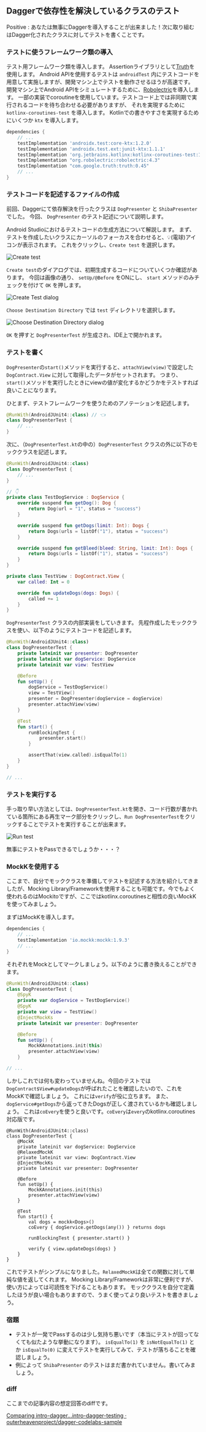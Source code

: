 ## Daggerで依存性を解決しているクラスのテスト

<!--
start: intro-dagger
goal:  intro-dagger-testing
-->

Positive
: あなたは無事にDaggerを導入することが出来ました！次に取り組むはDagger化されたクラスに対してテストを書くことです。

### テストに使うフレームワーク類の導入

テスト用フレームワーク類を導入します。
Assertionライブラリとして[Truth](https://truth.dev/)を使用します。
Android APIを使用するテストは `androidTest` 内にテストコードを用意して実施しますが、開発マシン上でテストを動作させるほうが高速です。
開発マシン上でAndroid APIをシミュレートするために、[Robolectric](http://robolectric.org/)を導入します。
一部の実装でcoroutineを使用しています。テストコード上では非同期で実行されるコードを待ち合わせる必要がありますが、
それを実現するために `kotlinx-coroutines-test` を導入します。
Kotlinでの書きやすさを実現するためにいくつか `ktx` を導入します。

```./app/build.gradle
dependencies {
    // ...
    testImplementation 'androidx.test:core-ktx:1.2.0'
    testImplementation 'androidx.test.ext:junit-ktx:1.1.1'
    testImplementation 'org.jetbrains.kotlinx:kotlinx-coroutines-test:1.2.2'
    testImplementation "org.robolectric:robolectric:4.3"
    testImplementation "com.google.truth:truth:0.45"
    // ...
}
```

### テストコードを記述するファイルの作成

前回、Daggerにて依存解決を行ったクラスは `DogPresenter` と `ShibaPresenter` でした。
今回、 `DogPresenter` のテスト記述について説明します。

Android Studioにおけるテストコードの生成方法について解説します。
まず、テストを作成したいクラスにカーソルのフォーカスを合わせると、💡(電球)アイコンが表示されます。
これをクリックし、`Create test` を選択します。

![Create test](./03_Testing_01.png)

`Create test`のダイアログでは、初期生成するコードについていくつか確認があります。
今回は画像の通り、 `setUp/@Before` をONにし、 `start` メソッドのみチェックを付けて `OK` を押します。

![Create Test dialog](./03_Testing_02.png)

`Choose Destination Directory` では `test` ディレクトリを選択します。

![Choose Destination Directory dialog](./03_Testing_03.png)

`OK` を押すと `DogPresenterTest` が生成され、IDE上で開かれます。

### テストを書く

`DogPresenter`の`start()`メソッドを実行すると、`attachView(view)`で設定した `DogContract.View` に対して取得したデータがセットされます。
つまり、`start()`メソッドを実行したときにviewの値が変化するかどうかをテストすれば良いことになります。

ひとまず、テストフレームワークを使うためのアノテーションを記述します。

```DogPresenterTest.kt
@RunWith(AndroidJUnit4::class) // 👈
class DogPresenterTest {
    // ...
}
```

次に、（`DogPresenterTest.kt`の中の）`DogPresenterTest` クラスの外に以下のモッククラスを記述します。

```DogPresenterTest.kt
@RunWith(AndroidJUnit4::class)
class DogPresenterTest {
    // ...
}

// 👇
private class TestDogService : DogService {
    override suspend fun getDog(): Dog {
        return Dog(url = "1", status = "success")
    }

    override suspend fun getDogs(limit: Int): Dogs {
        return Dogs(urls = listOf("1"), status = "success")
    }

    override suspend fun getBleed(bleed: String, limit: Int): Dogs {
        return Dogs(urls = listOf("1"), status = "success")
    }
}

private class TestView : DogContract.View {
    var called: Int = 0

    override fun updateDogs(dogs: Dogs) {
        called += 1
    }
}
```

`DogPresenterTest` クラスの内部実装をしていきます。
先程作成したモッククラスを使い、以下のようにテストコードを記述します。

```DogPresenterTest.kt
@RunWith(AndroidJUnit4::class)
class DogPresenterTest {
    private lateinit var presenter: DogPresenter
    private lateinit var dogService: DogService
    private lateinit var view: TestView

    @Before
    fun setUp() {
        dogService = TestDogService()
        view = TestView()
        presenter = DogPresenter(dogService = dogService)
        presenter.attachView(view)
    }

    @Test
    fun start() {
        runBlockingTest {
            presenter.start()
        }

        assertThat(view.called).isEqualTo(1)
    }
}

// ...
```

### テストを実行する

手っ取り早い方法としては、`DogPresenterTest.kt`を開き、コード行数が書かれている箇所にある再生マーク部分をクリックし、`Run DogPresenterTest`をクリックすることでテストを実行することが出来ます。

![Run test](./03_Testing_04.png)


無事にテストをPassできるでしょうか・・・？

### MockKを使用する

ここまで、自分でモッククラスを準備してテストを記述する方法を紹介してきましたが、Mocking Library/Frameworkを使用することも可能です。今でもよく使われるのはMockitoですが、ここではkotlinx.coroutinesと相性の良いMockKを使ってみましょう。

まずはMockKを導入します。

```./app/build.gradle
dependencies {
    // ...
    testImplementation 'io.mockk:mockk:1.9.3'
    // ...
}
```

それぞれをMockとしてマークしましょう。以下のように書き換えることができます。

```DogPresenterTest.kt
@RunWith(AndroidJUnit4::class)
class DogPresenterTest {
    @SpyK
    private var dogService = TestDogService()
    @SpyK
    private var view = TestView()
    @InjectMockKs
    private lateinit var presenter: DogPresenter

    @Before
    fun setUp() {
        MockKAnnotations.init(this)
        presenter.attachView(view)
    }

// ...
```

しかしこれでは何も変わっていませんね。今回のテストでは`DogContract$View#updateDogs`が呼ばれたことを確認したいので、これをMockKで確認しましょう。
これには`verify`が役に立ちます。
また、`dogService#getDogs`から返ってきたDogsが正しく渡されているかも確認しましょう。
これは`coEvery`を使うと良いです。`coEvery`は`every`のkotlinx.coroutines対応版です。

```
@RunWith(AndroidJUnit4::class)
class DogPresenterTest {
    @MockK
    private lateinit var dogService: DogService
    @RelaxedMockK
    private lateinit var view: DogContract.View
    @InjectMockKs
    private lateinit var presenter: DogPresenter

    @Before
    fun setUp() {
        MockKAnnotations.init(this)
        presenter.attachView(view)
    }

    @Test
    fun start() {
        val dogs = mockk<Dogs>()
        coEvery { dogService.getDogs(any()) } returns dogs

        runBlockingTest { presenter.start() }

        verify { view.updateDogs(dogs) }
    }
}
```

これでテストがシンプルになりました。`RelaxedMockK`は全ての関数に対して単純な値を返してくれます。
Mocking Library/Frameworkは非常に便利ですが、使い方によっては可読性を下げることもあります。
モッククラスを自分で定義したほうが良い場合もありますので、うまく使ってより良いテストを書きましょう。

### 宿題

- テストが一発でPassするのは少し気持ち悪いです（本当にテストが回ってなくても似たような挙動になります）。 `isEqualTo(1)` を `isNotEqualTo(1)` とか `isEqualTo(0)` に変えてテストを実行してみて、テストが落ちることを確認しましょう。
- 例によって `ShibaPresenter` のテストはまだ書かれていません。書いてみましょう。

### diff

ここまでの記事内容の想定回答のdiffです。

[Comparing intro\-dagger\.\.\.intro\-dagger\-testing · outerheavenproject/dagger\-codelabs\-sample](https://github.com/outerheavenproject/dagger-codelabs-sample/compare/intro-dagger...intro-dagger-testing)

